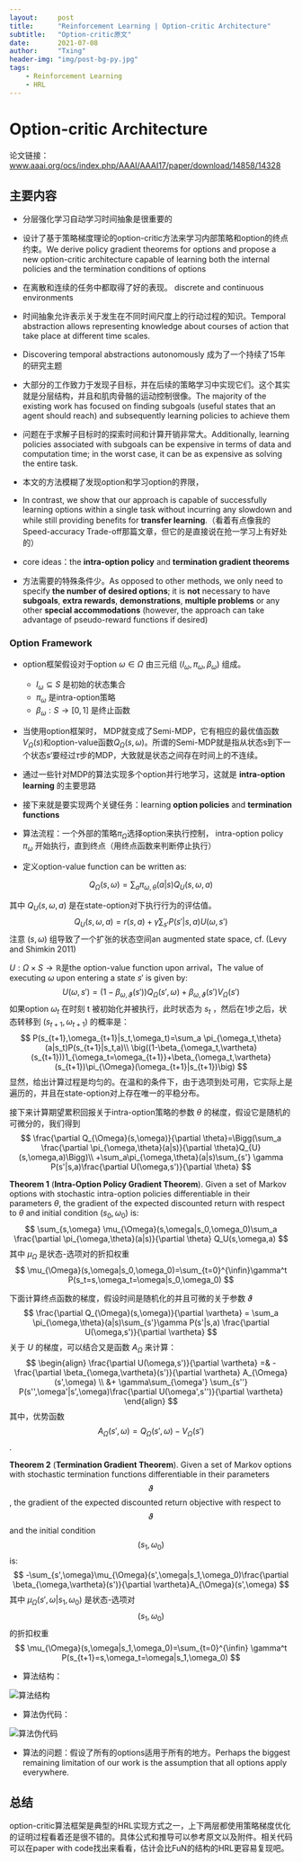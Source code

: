 ```yaml
---
layout:     post
title:      "Reinforcement Learning | Option-critic Architecture"
subtitle:   "Option-critic原文"
date:       2021-07-08
author:     "Txing"
header-img: "img/post-bg-py.jpg"
tags:
    - Reinforcement Learning
    - HRL
---
```


# Option-critic Architecture

论文链接：www.aaai.org/ocs/index.php/AAAI/AAAI17/paper/download/14858/14328

## 主要内容

- 分层强化学习自动学习时间抽象是很重要的
- 设计了基于策略梯度理论的option-critic方法来学习内部策略和option的终点约束。We derive policy gradient theorems for options and propose a new option-critic architecture capable of learning both the internal policies and the termination conditions of options
- 在离散和连续的任务中都取得了好的表现。 discrete and continuous environments
- 时间抽象允许表示关于发生在不同时间尺度上的行动过程的知识。Temporal abstraction allows representing knowledge about courses of action that take place at different time scales.

- Discovering temporal abstractions autonomously 成为了一个持续了15年的研究主题

- 大部分的工作致力于发现子目标，并在后续的策略学习中实现它们。这个其实就是分层结构，并且和肌肉骨骼的运动控制很像。The majority of the existing work has focused on finding subgoals (useful states that an agent should reach) and subsequently learning policies to achieve them
- 问题在于求解子目标时的探索时间和计算开销非常大。Additionally, learning policies associated with subgoals can be expensive in terms of data and computation time; in the worst case, it can be as expensive as solving the entire task.

- 本文的方法模糊了发现option和学习option的界限，
- In contrast, we show that our approach is capable of successfully learning options within a single task without incurring any slowdown and while still providing benefits for **transfer learning**.（看着有点像我的Speed-accuracy Trade-off那篇文章，但它的是直接说在抢一学习上有好处的）

- core ideas：the **intra-option policy** and **termination gradient theorems**

- 方法需要的特殊条件少。As opposed to other methods, we only need to specify **the number of desired options**; it is **not** necessary to have **subgoals**, **extra rewards**, **demonstrations**, **multiple problems** or any other **special accommodations** (however, the approach can take advantage of pseudo-reward functions if desired)

### Option Framework

- option框架假设对于option $\omega\in \Omega$ 由三元组 $(I_{\omega},\pi_{\omega},\beta_{\omega})$ 组成。
  - $I_{\omega} \subseteq S$ 是初始的状态集合
  - $\pi_{\omega}$ 是intra-option策略
  - $\beta_{\omega}:S\rightarrow[0,1]$ 是终止函数

- 当使用option框架时， MDP就变成了Semi-MDP，它有相应的最优值函数$V_{\Omega}(s)$和option-value函数$Q_{\Omega}(s,\omega)$。所谓的Semi-MDP就是指从状态s到下一个状态s‘要经过$\tau$步的MDP，大致就是状态之间存在时间上的不连续。
- 通过一些针对MDP的算法实现多个option并行地学习，这就是 **intra-option learning** 的主要思路
- 接下来就是要实现两个关键任务：learning **option policies** and **termination functions**
- 算法流程：一个外部的策略$\pi_{\Omega}$选择option来执行控制， intra-option policy $\pi_{\omega}$ 开始执行，直到终点（用终点函数来判断停止执行）
- 定义option-value function can be written as:

$$
Q_{\Omega}(s,\omega)=\sum_a \pi_{\omega,\theta}(a|s)Q_{U}(s,\omega,a)
$$

其中 $Q_{U}(s,\omega,a)$ 是在state-option对下执行行为的评估值。
$$
Q_{U}(s,\omega,a)=r(s,a)+\gamma\sum_{s'}P(s'|s,a)U(\omega,s')
$$
注意 $(s,\omega)$ 组导致了一个扩张的状态空间an augmented state space, cf. (Levy and Shimkin 2011)

$U:\Omega \times S\rightarrow \mathbb{R}$是the option-value function upon arrival，The value of executing $\omega$ upon entering a state $s'$ is given by:
$$
U(\omega,s')=(1-\beta_{\omega,\vartheta}(s'))Q_{\Omega}(s',\omega)+\beta_{\omega,\vartheta}(s')V_{\Omega}(s')
$$
如果option $\omega_t$ 在时刻 t 被初始化并被执行，此时状态为 $s_t$ ，然后在1步之后，状态转移到 $(s_{t+1},\omega_{t+1})$ 的概率是：
$$
P(s_{t+1},\omega_{t+1}|s_t,\omega_t)=\sum_a \pi_{\omega_t,\theta}(a|s_t)P(s_{t+1}|s_t,a)\\
\big((1-\beta_{\omega_t,\vartheta}(s_{t+1}))1_{\omega_t=\omega_{t+1}}+\beta_{\omega_t,\vartheta}(s_{t+1})\pi_{\Omega}(\omega_{t+1}|s_{t+1})\big)
$$
显然，给出计算过程是均匀的。在温和的条件下，由于选项到处可用，它实际上是遍历的，并且在state-option对上存在唯一的平稳分布。

接下来计算期望累积回报关于intra-option策略的参数 $\theta$ 的梯度，假设它是随机的可微分的，我们得到
$$
\frac{\partial Q_{\Omega}(s,\omega)}{\partial \theta}=\Bigg(\sum_a \frac{\partial \pi_{\omega,\theta}(a|s)}{\partial \theta}Q_{U}(s,\omega,a)\Bigg)\\
+\sum_a\pi_{\omega,\theta}(a|s)\sum_{s'} \gamma P(s'|s,a)\frac{\partial U(\omega,s')}{\partial \theta}
$$


**Theorem 1** (**Intra-Option Policy Gradient Theorem**). Given a set of Markov options with stochastic intra-option policies differentiable in their parameters $\theta$, the gradient of the expected discounted return with respect to $\theta$ and initial condition $(s_0,\omega_0)$ is:
$$
\sum_{s,\omega} \mu_{\Omega}(s,\omega|s_0,\omega_0)\sum_a \frac{\partial \pi_{\omega,\theta}(a|s)}{\partial \theta} Q_U(s,\omega,a)
$$
其中 $\mu_{\Omega}$ 是状态-选项对的折扣权重
$$
\mu_{\Omega}(s,\omega|s_0,\omega_0)=\sum_{t=0}^{\infin}\gamma^t P(s_t=s,\omega_t=\omega|s_0,\omega_0)
$$

下面计算终点函数的梯度，假设时间是随机化的并且可微的关于参数 $\vartheta$
$$
\frac{\partial Q_{\Omega}(s,\omega)}{\partial \vartheta} = \sum_a \pi_{\omega,\theta}(a|s)\sum_{s'}\gamma P(s'|s,a) \frac{\partial U(\omega,s')}{\partial \vartheta}
$$
关于 $U$ 的梯度，可以结合又是函数 $A_{\Omega}$ 来计算：
$$
\begin{align}
\frac{\partial U(\omega,s')}{\partial \vartheta} =& -\frac{\partial \beta_{\omega,\vartheta}(s')}{\partial \vartheta} A_{\Omega}(s',\omega) \\
&+ \gamma\sum_{\omega'} \sum_{s''} P(s'',\omega'|s',\omega)\frac{\partial U(\omega',s'')}{\partial \vartheta}
\end{align}
$$
其中，优势函数 $$A_{\Omega}(s',\omega)=Q_{\Omega}(s',\omega)-V_{\Omega}(s')$$.



**Theorem 2** (**Termination Gradient Theorem**). Given a set of Markov options with stochastic termination functions differentiable in their parameters $$\vartheta$$, the gradient of the expected discounted return objective with respect to $$\vartheta$$ and the initial condition $$(s_1, \omega_0)$$ is:
$$
-\sum_{s',\omega}\mu_{\Omega}(s',\omega|s_1,\omega_0)\frac{\partial \beta_{\omega,\vartheta}(s')}{\partial \vartheta}A_{\Omega}(s',\omega)
$$
其中 $\mu_{\Omega}(s',\omega|s_1,\omega_0)$ 是状态-选项对 $$(s_1,\omega_0)$$ 的折扣权重
$$
\mu_{\Omega}(s,\omega|s_1,\omega_0)=\sum_{t=0}^{\infin} \gamma^t P(s_{t+1}=s,\omega_t=\omega|s_1,\omega_0)
$$

- 算法结构：

![算法结构](https://gitee.com/txing-z/txing-casia.github.io/blob/master/img/20210709-1.png)

- 算法伪代码：

![算法伪代码](https://gitee.com/txing-z/txing-casia.github.io/blob/master/img/20210709-2.png)

- 算法的问题：假设了所有的options适用于所有的地方。Perhaps the biggest remaining limitation of our work is the assumption that all options apply everywhere. 

## 总结

option-critic算法框架是典型的HRL实现方式之一，上下两层都使用策略梯度优化的证明过程看着还是很不错的。具体公式和推导可以参考原文以及附件。相关代码可以在paper with code找出来看看，估计会比FuN的结构的HRL更容易复现吧。

